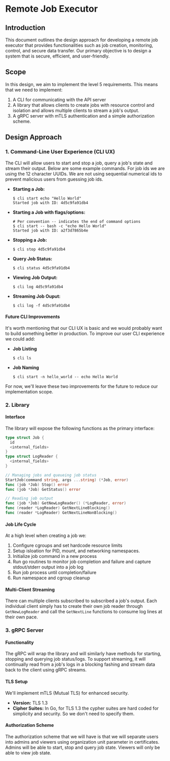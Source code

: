 
# Remote Job Executor

## **Introduction**
This document outlines the design approach for developing a remote job executor that provides functionalities such as job creation, monitoring, control, and secure data transfer. Our primary objective is to design a system that is secure, efficient, and user-friendly.

## **Scope**

In this design, we aim to implement the level 5 requirements. This means that we need to implement:

1. A CLI for communicating with the API server
2. A library that allows clients to create jobs with resource control and isolation and allows multiple clients to stream a job's output.
3. A gRPC server with mTLS authentication and a simple authorization scheme.   


## **Design Approach**

### **1. Command-Line User Experience (CLI UX)**

The CLI will allow users to start and stop a job, query a job's state and stream their output. Below are some example commands. For job ids we are using the 12 character UUIDs. We are not using sequential numerical ids to prevent malicious users from guessing job ids.   

* **Starting a Job:**  
  ```
  $ cli start echo "Hello World" 
  Started job with ID: 4d5c9fa91db4
  ```

* **Starting a Job with flags/options:**
  ```
  # Per convention -- indicates the end of command options
  $ cli start -- bash -c "echo Hello World"
  Started job with ID: a2f3d7865b4e
  ```

* **Stopping a Job:**  
  ```
  $ cli stop 4d5c9fa91db4
  ```

* **Query Job Status:**
  ```
  $ cli status 4d5c9fa91db4
  ```

* **Viewing Job Output:**  
  ```
  $ cli log 4d5c9fa91db4
  ```

* **Streaming Job Ouput:**
  ```
  $ cli log -f 4d5c9fa91db4
  ```

#### **Future CLI Improvements**

It's worth mentioning that our CLI UX is basic and we would probably want to build something better in production. To improve our user CLI experience we could add:

* **Job Listing**
  ```
  $ cli ls
  ```

* **Job Naming**
  ```
  $ cli start -n hello_world -- echo Hello World 
  ```

For now, we'll leave these two improvements for the future to reduce our implementation scope. 

### **2. Library**

#### **Interface**

The library will expose the following functions as the primary interface:

```go
type struct Job {
  id
  <internal_fields>
}
type struct LogReader {
  <internal_fields>
}

// Managing jobs and queueing job status
StartJob(command string, args ...string) (*Job, error)
func (job *Job) Stop() error
func (job *Job) GetStatus() error

// Reading job output
func (job *Job) GetNewLogReader() (*LogReader, error)
func (reader *LogReader) GetNextLineBlocking()
func (reader *LogReader) GetNextLineNonBlocking()
```
#### **Job Life Cycle**

At a high level when creating a job we:
1. Configure cgroups and set hardcode resource limits 
2. Setup isloation for PID, mount, and networking namespaces.
3. Initialize job command in a new process
4. Run go routines to monitor job completion and failure and capture stdout/stderr output into a job log
5. Run job process until completion/failure
6. Run namespace and cgroup cleanup 

#### **Multi-Client Streaming**

There can multiple clients subscribed to subscribed a job's output. Each individual client simply has to create their own job reader through `GetNewLogReader` and call the `GetNextLine` functions to consume log lines at their own pace. 

### **3. gRPC Server**

#### **Functionality**

The gRPC will wrap the library and will similarly have methods for starting, stopping and querying job status/logs. To support streaming, it will continually read from a job's logs in a blocking fashing and stream data back to the client using gRPC streams.  

#### **TLS Setup**
We'll implement mTLS (Mutual TLS) for enhanced security.
* **Version:** TLS 1.3
* **Cipher Suites:** In Go, for TLS 1.3 the cypher suites are hard coded for simplicity and security. So we don't need to specify them.

#### Authorization Scheme 

The authorization scheme that we will have is that we will separate users into admins and viewers using organization unit parameter in certificates. Admins will be able to start, stop and query job state. Viewers will only be able to view job state.
